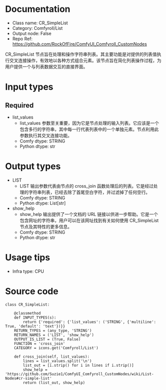 # Documentation
- Class name: CR_SimpleList
- Category: Comfyroll/List
- Output node: False
- Repo Ref: https://github.com/RockOfFire/ComfyUI_Comfyroll_CustomNodes

CR_SimpleList 节点旨在处理和操作字符串列表。其主要功能是对提供的列表值执行交叉连接操作，有效地以各种方式组合元素。该节点旨在简化列表操作过程，为用户提供一个与列表数据交互的直接界面。

# Input types
## Required
- list_values
    - list_values 参数至关重要，因为它是节点处理的输入列表。它应该是一个包含多行的字符串，其中每一行代表列表中的一个单独元素。节点利用此参数执行其交叉连接功能。
    - Comfy dtype: STRING
    - Python dtype: str

# Output types
- LIST
    - LIST 输出参数代表由节点的 cross_join 函数处理后的列表。它是经过处理的字符串列表，已经去除了首尾空白字符，并过滤掉了任何空行。
    - Comfy dtype: STRING
    - Python dtype: List[str]
- show_help
    - show_help 输出提供了一个文档的 URL 链接以供进一步帮助。它是一个包含网址的字符串，用户可以在该网址找到有关如何使用 CR_SimpleList 节点及其特性的更多信息。
    - Comfy dtype: STRING
    - Python dtype: str

# Usage tips
- Infra type: CPU

# Source code
```
class CR_SimpleList:

    @classmethod
    def INPUT_TYPES(s):
        return {'required': {'list_values': ('STRING', {'multiline': True, 'default': 'text'})}}
    RETURN_TYPES = (any_type, 'STRING')
    RETURN_NAMES = ('LIST', 'show_help')
    OUTPUT_IS_LIST = (True, False)
    FUNCTION = 'cross_join'
    CATEGORY = icons.get('Comfyroll/List')

    def cross_join(self, list_values):
        lines = list_values.split('\n')
        list_out = [i.strip() for i in lines if i.strip()]
        show_help = 'https://github.com/Suzie1/ComfyUI_Comfyroll_CustomNodes/wiki/List-Nodes#cr-simple-list'
        return (list_out, show_help)
```